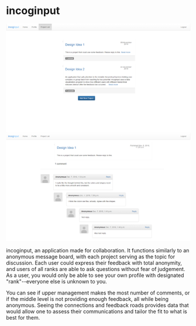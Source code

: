 # incoginput

<img src="img/incoginput.png" />
<img src="img/incoginput2.png" />

 incoginput, an application made for collaboration. It functions similarly to an anonymous message board, with each project serving as the topic for discussion. Each user could express their feedback with total anonymity, and users of all ranks are able to ask questions without fear of judgement. As a user, you would only be able to see your own profile with designated "rank"--everyone else is unknown to you.

 You can see if upper management makes the most number of comments, or if the middle level is not providing enough feedback, all while being anonymous. Seeing the connections and feedback roads provides data that would allow one to assess their communications and tailor the fit to what is best for them.